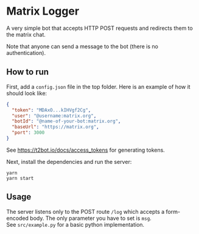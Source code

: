 # Matrix Logger

A very simple bot that accepts HTTP POST requests and redirects them to the matrix chat.

Note that anyone can send a message to the bot (there is no authentication).

## How to run

First, add a `config.json` file in the top folder. Here is an example of how it should look like:

``` json
{
  "token": "MDAxO...kIHVgf2Cg",
  "user": "@username:matrix.org",
  "botId": "@name-of-your-bot:matrix.org",
  "baseUrl": "https://matrix.org",
  "port": 3000
}
```

See https://t2bot.io/docs/access_tokens for generating tokens.

Next, install the dependencies and run the server:

```
yarn
yarn start
```

## Usage

The server listens only to the POST route `/log` which accepts a form-encoded body. The only parameter you have to set is `msg`.  
See `src/example.py` for a basic python implementation.
